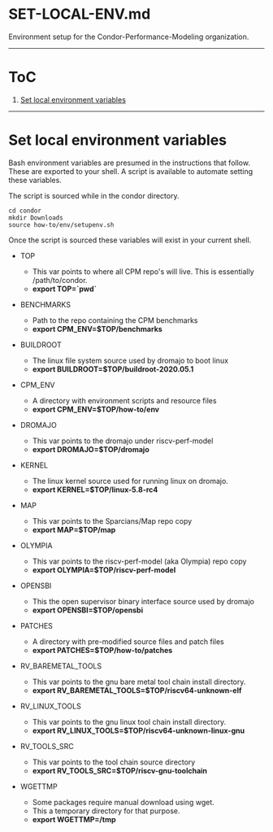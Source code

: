 # SET-LOCAL-ENV.md

Environment setup for the Condor-Performance-Modeling organization.

--------------------------------------
# ToC

1. [Set local environment variables](#set-local-environment-variables)

--------------------------------------
# Set local environment variables

Bash environment variables are presumed in the instructions that follow. 
These are exported to your shell. A script is available to automate setting 
these variables.

The script is sourced while in the condor directory.

```
cd condor
mkdir Downloads
source how-to/env/setupenv.sh
```

Once the script is sourced these variables will exist in your current shell.


- TOP
    - This var points to where all CPM repo's will live. This is essentially /path/to/condor.
    - <b>export TOP=\`pwd\`</b>

- BENCHMARKS
    - Path to the repo containing the CPM benchmarks
    - <b>export CPM_ENV=$TOP/benchmarks</b>

- BUILDROOT
    - The linux file system source used by dromajo to boot linux
    - <b>export BUILDROOT=$TOP/buildroot-2020.05.1</b>

- CPM_ENV
    - A directory with environment scripts and resource files
    - <b>export CPM_ENV=$TOP/how-to/env</b>

- DROMAJO
    - This var points to the dromajo under riscv-perf-model
    - <b>export DROMAJO=$TOP/dromajo</b>

- KERNEL
    - The linux kernel source used for running linux on dromajo.
    - <b>export KERNEL=$TOP/linux-5.8-rc4</b>

- MAP
    - This var points to the Sparcians/Map repo copy
    - <b>export MAP=$TOP/map</b>

- OLYMPIA
    - This var points to the riscv-perf-model (aka Olympia) repo copy
    - <b>export OLYMPIA=$TOP/riscv-perf-model</b>

- OPENSBI
    - This the open supervisor binary interface source used by dromajo
    - <b>export OPENSBI=$TOP/opensbi</b>

- PATCHES
    - A directory with pre-modified source files and patch files
    - <b>export PATCHES=$TOP/how-to/patches</b>

- RV_BAREMETAL_TOOLS
    - This var points to the gnu bare metal tool chain install directory.
    - <b>export RV_BAREMETAL_TOOLS=$TOP/riscv64-unknown-elf</b>

- RV_LINUX_TOOLS
    - This var points to the gnu linux tool chain install directory.
    - <b>export RV_LINUX_TOOLS=$TOP/riscv64-unknown-linux-gnu</b>

- RV_TOOLS_SRC
    - This var points to the tool chain source directory
    - <b>export RV_TOOLS_SRC=$TOP/riscv-gnu-toolchain</b>

- WGETTMP
    - Some packages require manual download using wget.
    - This a temporary directory for that purpose.
    - <b>export WGETTMP=/tmp</b>

